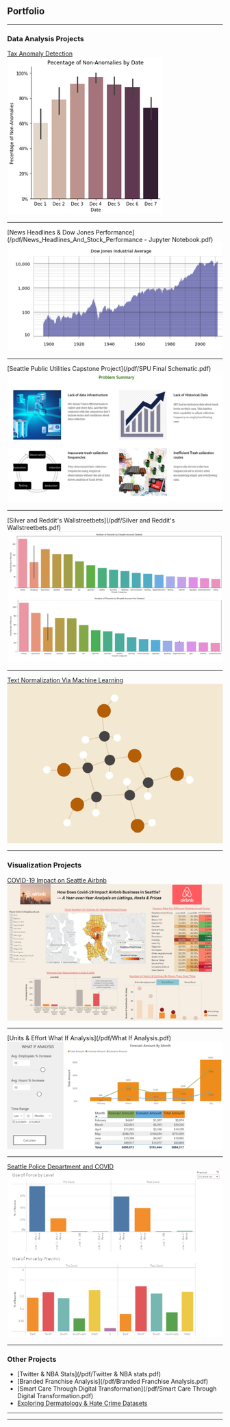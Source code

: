 ## Portfolio

---

### Data Analysis Projects

[Tax Anomaly Detection](https://app.zepl.com/viewer/notebooks/bm90ZTovL2picmVpZ2VyQHlhaG9vLmNvbS8zYWI0MjExMmI4Yjc0MWM3YWIyNjA3NGY5OGEwOTdiYi9ub3RlLmpzb24)
<img src="images/tax_analyst_picture.png?raw=true"/>

---
[News Headlines & Dow Jones Performance](/pdf/News_Headlines_And_Stock_Performance - Jupyter Notebook.pdf)
<img src="images/dowjones3.png?raw=true"/>


---
[Seattle Public Utilities Capstone Project](/pdf/SPU Final Schematic.pdf)
<img src="images/capstone.png?raw=true"/>

---
[Silver and Reddit's Wallstreetbets](/pdf/Silver and Reddit's Wallstreetbets.pdf)
<img src="images/reddit.png?raw=true"/>

---
[Text Normalization Via Machine Learning](/pdf/Text_Normalization_Final_Report.pdf)
<img src="images/text_normalization.png?raw=true"/>

---
### Visualization Projects

[COVID-19 Impact on Seattle Airbnb](https://public.tableau.com/profile/josh.breiger#!/vizhome/562AirbnbProjectFinal_16185051577450/DashboardDraft)
<img src="images/airbnb.png?raw=true"/>

---
[Units & Effort What If Analysis](/pdf/What If Analysis.pdf)
<img src="images/WhatIf.png?raw=true"/>

---

[Seattle Police Department and COVID](https://public.tableau.com/profile/josh.breiger#!/vizhome/CovidandSeattlePoliceData/FinalStory)
<img src="images/spd.png?raw=true"/>

---

### Other Projects

- [Twitter & NBA Stats](/pdf/Twitter & NBA stats.pdf)
- [Branded Franchise Analysis](/pdf/Branded Franchise Analysis.pdf)
- [Smart Care Through Digital Transformation](/pdf/Smart Care Through Digital Transformation.pdf)
- [Exploring Dermatology & Hate Crime Datasets](/pdf/derm_hatecrime.pdf)

---




---

<!-- Remove above link if you don't want to attibute -->
